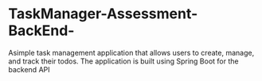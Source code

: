 # TaskManager-Assessment-BackEnd-
Asimple task management application that allows users to create, manage, and track their todos. The application is built using Spring Boot for the backend API
